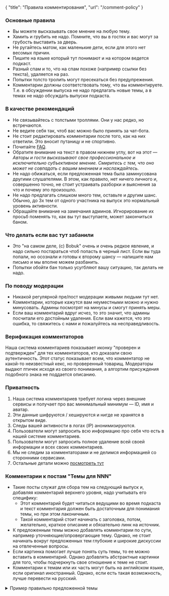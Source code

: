 {
   "title": "Правила комментирования",
   "url": "/comment-policy"
}

### Основные правила

- Вы можете высказывать свое мнение на любую тему.
- Хамить и грубить не надо. Помните, что вы в гостях и вас могут за грубость выставить за дверь.
- Не ругайтесь матом, как маленькие дети, если для этого нет весомых причин.
- Пишите на языке который тут понимают и на котором ведется подкаст.
- Разный спам и то, что на спам похоже (например ссылки без текста), удаляется на раз.
- Попытки толсто тролить могут пресекаться без предупрежения. 
- Комментарии должны соответствовать тому, что вы комментируете. Т.е. в обсуждении выпуска не надо предлагать новые темы, а в темах не надо обсуждать выпуски подкаста.

### В качестве рекомендаций

- Не связывайтесь с толстыми троллями. Они у нас редко, но встречаются.
- Не ведите себя так, чтоб вас можно было принять за чат-бота.
- Не стоит редактировать комментарии после того, как на них ответили. Это вносит путаницу и не спортивно.
- Почитайте [FAQ](/faq/).
- Обратите внимание на текст в правом нижнем углу, вот на этот — *Авторы и гости высказывают свое профессиональное и исключительно субъективное мнение. Смиритесь с тем, что оно может не совпадать с вашим мнением и наслаждайтесь.*
- Не надо обижаться, если предложенная тема была заминусована другими слушателями. В этом, как правило, нет ничего личного и, совершенно точно, не стоит устраивать разборки и выяснения за что и почему это произошло.
- Не надо предлагать слишком много тем, оставьте и другим шанс. Обычно, до 3х тем от одного участника на выпуск это нормальный уровень активности.
- Обращайте внимание на замечания админов. Игнорирование их просьб поменять то, как вы тут выступаете, может закончиться баном.
  

### Что делать если вас тут забанили

- Это "на самом деле, (c) Bobuk" очень и очень редкое явление, и надо сильно постараться чтоб попасть в черный лист. Если вы туда попали, но осознали и готовы к второму шансу — напишите нам письмо и мы вполне можем разбанить.
- Попытки обойти бан только усугбляют вашу ситуацию, так делать не надо.

### По поводу модерации

- Никакой регулярной пре/пост модерации живыми людьми тут нет.
- Комментарии, которые кажутся вам неуместными можно и нужно минусовать. Админы посмотрят на минусы и смогут принять меры.
- Если ваш комментарий вдруг исчез, то это значит, что админы посчитали его достойным удаления. Если вам кажется, что это ошибка, то свяжитесь с нами и пожалуйтесь на несправедливость.

### Верификация комментаторов

Наша система комментариев показывает иконку "проверен и подтвержден" для тех комментаторов, кто доказали свою аутентичность. Этот статус показывает всем, что комментатор не какой-то неизвестный кекс, но проверенный товарищ. Модераторы выдают птичек исходя из своего понимания, а алгортим присуждения подобного знака не поддается описанию.

### Приватность

1. Наша система комментариев требует логина через внешние сервисы и получает про вас минимальный минимум — ID, имя и аватар.
1. Эти данные шифруются / хешируются и нигде не хранятся в открытом виде.
1. Следы вашей активности в логах (IP) анонимизируются.
1. Пользователи могут запросить всю информацию про себя что есть в нашей системе комментариев.
1. Пользователи могут запросить полное удаление всей своей информации и всех своих комментариев.
1. Мы не следим за комментаторами и не делимся информацией со сторонними сервисами.
1. Остальные детали можно [посмотреть тут](https://github.com/umputun/remark#privacy)


### Комментарии к постам "Темы для NNN"

- Такие посты служат для сбора тем на следующий выпуск и, добавляя комментарий верхнего уровня, надо учитывать его специфику:
    - Этот комментарий будет читаться ведущими во время подкаста и текст комментария должен быть достаточным для понимания темы, но при этом лаконичным.
    - Такой комментарий стоит начинать с заголовка, потом, желательно, краткое описание и обязательно линк на источник.
- К предложенным темы можно добавлять комментарии по сути, например уточняющие/опровергающие тему. Однако, не стоит начинать вокруг предложенных тем глубокие и широкие дискуссии на отвлеченные вопросы.
- Если картинка помогает лучше понять суть темы, то ее можно вставить в комментарий. Однако добавлять абстрактные картинки для того, чтобы подчеркнуть свое отношение к теме не стоит.
- Комментарии к темам или их часть могут быть на английском языке, если оригинал иностранный. Однако, если есть такая возможность, лучше перевести на русский.

<details><summary> Пример правильно предложенной темы</summary>

**Почему отписка от рассылки занимает несколько дней?**

Тут есть всё, что мы так любим: костыли, ручная работа, маркетологи, индусы, захардкоженные конфиги, Джава 6 и затерянные исходники. [https://habr.com/ru/post/462145/](https://habr.com/ru/post/462145/)
  
> В одном твите спрашивали, почему отписка от рассылки может «занимать несколько дней». Пристегнитесь покрепче, я сейчас расскажу вам невероятную историю о том, как это делается в энтерпрайз-разработке™…
  
</details>

